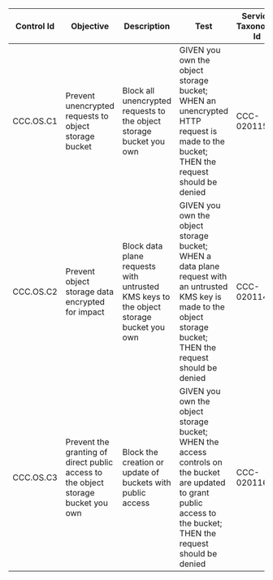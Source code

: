 | Control Id | Objective | Description | Test | Service Taxonomy Id | NIST CSF | MITRE ATT&CK Mitigations | Threats |
|------------|-----------|-------------|------|---------------------|---------|--------------------------|---------|
| CCC.OS.C1  | Prevent unencrypted requests to object storage bucket | Block all unencrypted requests to the object storage bucket you own | GIVEN you own the object storage bucket; WHEN an unencrypted HTTP request is made to the bucket; THEN the request should be denied | CCC-020115 | Protect | [M1041](https://attack.mitre.org/mitigations/M1041) | CCC.OS.T1 |
| CCC.OS.C2  | Prevent object storage data encrypted for impact | Block data plane requests with untrusted KMS keys to the object storage bucket you own | GIVEN you own the object storage bucket; WHEN a data plane request with an untrusted KMS key is made to the object storage bucket; THEN the request should be denied | CCC-020114 | Protect | None | CCC.OS.T2 |
| CCC.OS.C3  | Prevent the granting of direct public access to the object storage bucket you own | Block the creation or update of buckets with public access | GIVEN you own the object storage bucket; WHEN the access controls on the bucket are updated to grant public access to the bucket; THEN the request should be denied | CCC-020116 | Protect | [M1022](https://attack.mitre.org/mitigations/M1022/)| CCC.OS.T3 |